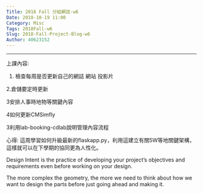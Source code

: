 ```yaml
---
Title: 2018 Fall 分組網誌-w6
Date: 2018-10-19 11:00
Category: Misc
Tags: 2018Fall-w6
Slug: 2018-Fall-Project-Blog-w6
Author: 40623152
---
```




<!-- PELICAN_END_SUMMARY -->
----

上課內容:
1. 檢查每周是否更新自己的網誌 網站 投影片

2.倉儲要定時更新

3安排人事時地物等關鍵內容

4如何更新CMSimfly

3利用lab-booking-cdlab說明管理內容流程

心得:
這周學習如何升級最新的flaskapp.py，利用這建立有關5W等地關鍵架構，這樣就可以在下學期的協同更為人性化。

Design Intent is the practice of developing your project’s objectives and requirements even before working on your design.

The more complex the geometry, the more we need to think about how we want to design the parts before just going ahead and making it.

